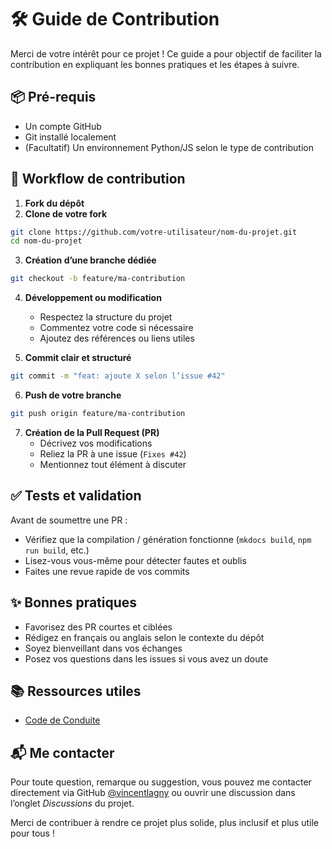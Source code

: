 # 🛠️ Guide de Contribution

Merci de votre intérêt pour ce projet ! Ce guide a pour objectif de faciliter la contribution en expliquant les bonnes pratiques et les étapes à suivre.

## 📦 Pré-requis

- Un compte GitHub
- Git installé localement
- (Facultatif) Un environnement Python/JS selon le type de contribution

## 🔄 Workflow de contribution

1. **Fork du dépôt**
2. **Clone de votre fork**

```bash
git clone https://github.com/votre-utilisateur/nom-du-projet.git
cd nom-du-projet
```

3. **Création d’une branche dédiée**

```bash
git checkout -b feature/ma-contribution
```

4. **Développement ou modification**

    - Respectez la structure du projet
    - Commentez votre code si nécessaire
    - Ajoutez des références ou liens utiles

5. **Commit clair et structuré**

```bash
git commit -m "feat: ajoute X selon l’issue #42"
```

6. **Push de votre branche**

```bash
git push origin feature/ma-contribution
```

7. **Création de la Pull Request (PR)**
    - Décrivez vos modifications
    - Reliez la PR à une issue (`Fixes #42`)
    - Mentionnez tout élément à discuter

## ✅ Tests et validation

Avant de soumettre une PR :

- Vérifiez que la compilation / génération fonctionne (`mkdocs build`, `npm run build`, etc.)
- Lisez-vous vous-même pour détecter fautes et oublis
- Faites une revue rapide de vos commits

## ✨ Bonnes pratiques

- Favorisez des PR courtes et ciblées
- Rédigez en français ou anglais selon le contexte du dépôt
- Soyez bienveillant dans vos échanges
- Posez vos questions dans les issues si vous avez un doute

## 📚 Ressources utiles

- [Code de Conduite](./CODE_OF_CONDUCT.md)

## 📬 Me contacter

Pour toute question, remarque ou suggestion, vous pouvez me contacter directement via GitHub [@vincentlagny](https://github.com/vincentlagny) ou ouvrir une discussion dans l’onglet *Discussions* du projet.

Merci de contribuer à rendre ce projet plus solide, plus inclusif et plus utile pour tous !


